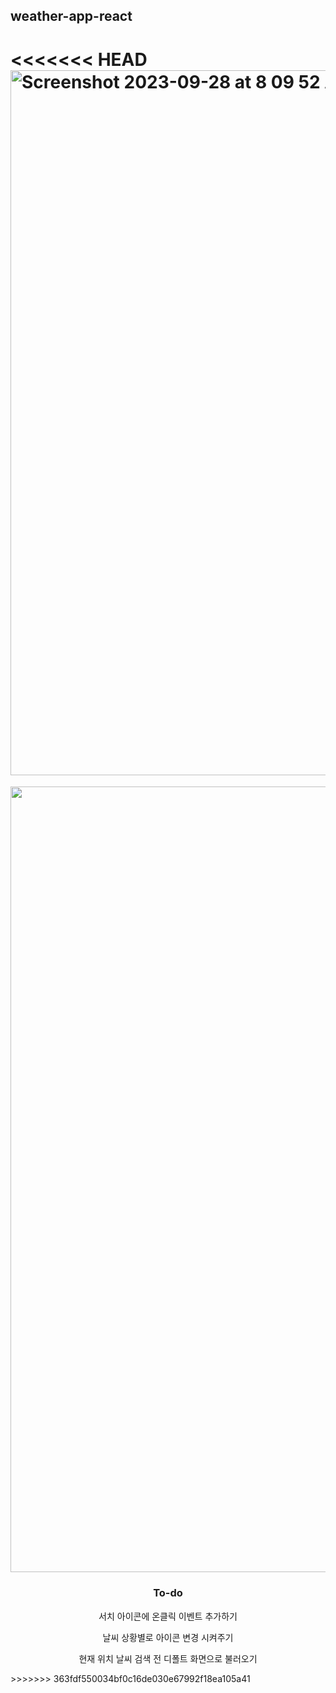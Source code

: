 ## weather-app-react

<<<<<<< HEAD
<img width="1128" alt="Screenshot 2023-09-28 at 8 09 52 AM" src="https://github.com/anniekang-dev/weather-app-react/assets/137893369/4b89cf68-c424-4a45-a493-33c059131f3f">
=======
<div align="center">
<img width="1257" alt="Screenshot 2023-09-28 at 9 10 34 AM" src="https://github.com/anniekang-dev/weather-app-react/assets/137893369/38df22c4-63bf-46bf-b034-76e9e85da02d">

### To-do
서치 아이콘에 온클릭 이벤트 추가하기

날씨 상황별로 아이콘 변경 시켜주기

현재 위치 날씨 검색 전 디폴트 화면으로 불러오기
</div>
>>>>>>> 363fdf550034bf0c16de030e67992f18ea105a41
